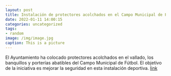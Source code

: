```yaml
---
layout: post
title: Instalación de protectores acolchados en el Campo Municipal de Fútbol
date: 2022-01-11 14:00:15
categories: uncategorized
tags:
- random
image: /img/image.jpg
caption: This is a picture
---
```

El Ayuntamiento ha colocado protectores acolchados en el vallado, los banquillos y porterías abatibles del Campo Municipal de Fútbol. El objetivo de la iniciativa es mejorar la seguridad en esta instalación deportiva.  [link](https://www.ayto-villacanada.es/deportes/instalacion-de-protectores-acolchados-en-el-campo-municipal-de-futbol/)
